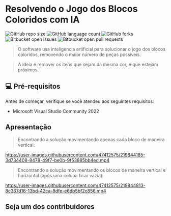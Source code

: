 # Resolvendo o Jogo dos Blocos Coloridos com IA

<!---Esses são exemplos. Veja https://shields.io para outras pessoas ou para personalizar este conjunto de escudos. Você pode querer incluir dependências, status do projeto e informações de licença aqui--->

![GitHub repo size](https://img.shields.io/github/repo-size/fellipeafonseca/README-template?style=for-the-badge)
![GitHub language count](https://img.shields.io/github/languages/count/fellipeafonseca/README-template?style=for-the-badge)
![GitHub forks](https://img.shields.io/github/forks/fellipeafonseca/README-template?style=for-the-badge)
![Bitbucket open issues](https://img.shields.io/bitbucket/issues/fellipeafonseca/README-template?style=for-the-badge)
![Bitbucket open pull requests](https://img.shields.io/bitbucket/pr-raw/fellipeafonseca/README-template?style=for-the-badge)




> O software usa inteligencia artificial para solucionar o jogo dos blocos coloridos, removendo o maior número de peças possíveis.

> A ideia é remover os itens que sejam da mesma cor, e que estejam próximos.

## 💻 Pré-requisitos

Antes de começar, verifique se você atendeu aos seguintes requisitos:
<!---Estes são apenas requisitos de exemplo. Adicionar, duplicar ou remover conforme necessário--->
* Microsoft Visual Studio Community 2022 


## Apresentação

> Encontrando a solução movimentando apenas cada bloco de maneira vertical:

https://user-images.githubusercontent.com/47412575/219844185-3d734408-8478-49f7-be0b-9f53885bb4ed.mp4


> Encontrando a solução movimentando os blocos de maneira vertical e horizontal (após uma coluna ficar vazia):

https://user-images.githubusercontent.com/47412575/219844813-8c367d16-13bd-42ca-8dfe-e6db5bf2c856.mp4


## Seja um dos contribuidores<br>




